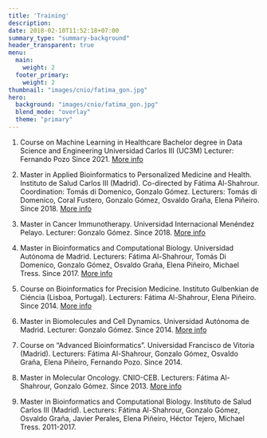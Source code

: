 ```yaml
---
title: 'Training'
description: 
date: 2018-02-10T11:52:18+07:00
summary_type: "summary-background"
header_transparent: true
menu:
  main:
    weight: 2
  footer_primary:
    weight: 2
thumbnail: "images/cnio/fatima_gon.jpg"
hero:
  background: "images/cnio/fatima_gon.jpg"
  blend_mode: "overlay"
  theme: "primary"
---
```



1. Course on Machine Learning in Healthcare
 Bachelor degree in Data Science and Engineering
Universidad Carlos III (UC3M)
Lecturer: Fernando Pozo Since 2021.  [More info](https://aplicaciones.uc3m.es/cpa/generaFicha?&est=350&asig=16803&idioma=2)

2. Master in Applied Bioinformatics to Personalized Medicine and Health. 
Instituto de Salud Carlos III (Madrid).
Co-directed by Fátima Al-Shahrour.
Coordination: Tomás di Domenico, Gonzalo Gómez.
Lecturers: Tomás di Domenico, Coral Fustero, Gonzalo Gómez, Osvaldo Graña, Elena Piñeiro.
Since 2018. [More info](http://www.masterbioinformatica.com/)

3. Master in Cancer Immunotherapy.
Universidad Internacional Menéndez Pelayo.
Lecturer: Gonzalo Gómez.
Since 2018. [More info](http://www.uimp.es/postgrado/estudios/fichaestudio.php?plan=P036&any=2017-18&lan=es)

4. Master in Bioinformatics and Computational Biology.
Universidad Autónoma de Madrid.
Lecturers: Fátima Al-Shahrour, Tomás Di Domenico, Gonzalo Gómez, Osvaldo Graña, Elena Piñeiro, Michael Tress.
Since 2017. [More info](https://www.uam.es/UAM/Bioinform%C3%A1tica-y-Biolog%C3%ADa-Computacional/1446727595246.htm?pid=1242684629435&title=M%C3%A1ster%20Universitario%20en%20Bioinform%C3%A1tica%20y%20Biolog%C3%ADa%20Computacional)

5. Course on Bioinformatics for Precision Medicine.
Instituto Gulbenkian de Ciéncia (Lisboa, Portugal).
Lecturers: Fátima Al-Shahrour, Elena Piñeiro.
Since 2014. [More info](http://ciencias.biomol.uam.es/info_BDC)

6. Master in Biomolecules and Cell Dynamics.
Universidad Autónoma de Madrid.
Lecturer: Gonzalo Gómez.
Since 2014. [More info](http://ciencias.biomol.uam.es/info_BDC)

7. Course on “Advanced Bioinformatics”.
Universidad Francisco de Vitoria (Madrid).
Lecturers: Fátima Al-Shahrour, Gonzalo Gómez, Osvaldo Graña, Elena Piñeiro, Fernando Pozo.
Since 2014.

8. Master in Molecular Oncology.
CNIO-CEB.
Lecturers: Fátima Al-Shahrour, Gonzalo Gómez.
Since 2013. [More info](http://mom.ceb.edu.es/en/)

9. Master in Bioinformatics and Computational Biology.
Instituto de Salud Carlos III (Madrid).
Lecturers: Fátima Al-Shahrour, Gonzalo Gómez, Osvaldo Graña, Javier Perales, Elena Piñeiro, Héctor Tejero, Michael Tress.
2011-2017.

